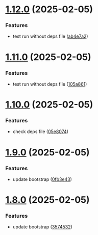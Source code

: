 # [1.12.0](https://github.com/tardis-ksh/Tencent-Cloud-CDN-Purge-Paths-Cache/compare/v1.11.0...v1.12.0) (2025-02-05)


### Features

* test run without deps file ([ab4e7a2](https://github.com/tardis-ksh/Tencent-Cloud-CDN-Purge-Paths-Cache/commit/ab4e7a215ca02af316df7908a653412af2257b7c))



# [1.11.0](https://github.com/tardis-ksh/Tencent-Cloud-CDN-Purge-Paths-Cache/compare/v1.10.0...v1.11.0) (2025-02-05)


### Features

* test run without deps file ([105a861](https://github.com/tardis-ksh/Tencent-Cloud-CDN-Purge-Paths-Cache/commit/105a861051dd28ea3f525180f77ef780e94e97a2))



# [1.10.0](https://github.com/tardis-ksh/Tencent-Cloud-CDN-Purge-Paths-Cache/compare/v1.9.0...v1.10.0) (2025-02-05)


### Features

* check deps file ([05e8074](https://github.com/tardis-ksh/Tencent-Cloud-CDN-Purge-Paths-Cache/commit/05e807402ba29fe1b6f88ff7918d27a6c0de275f))



# [1.9.0](https://github.com/tardis-ksh/Tencent-Cloud-CDN-Purge-Paths-Cache/compare/v1.8.0...v1.9.0) (2025-02-05)


### Features

* update bootstrap ([0fb3e43](https://github.com/tardis-ksh/Tencent-Cloud-CDN-Purge-Paths-Cache/commit/0fb3e43dd07758c8eba4f72245ae2f85039d6f80))



# [1.8.0](https://github.com/tardis-ksh/Tencent-Cloud-CDN-Purge-Paths-Cache/compare/v1.7.1...v1.8.0) (2025-02-05)


### Features

* update bootstrap ([3574532](https://github.com/tardis-ksh/Tencent-Cloud-CDN-Purge-Paths-Cache/commit/35745324b973aa10bb281318eacf2af844d0e893))



